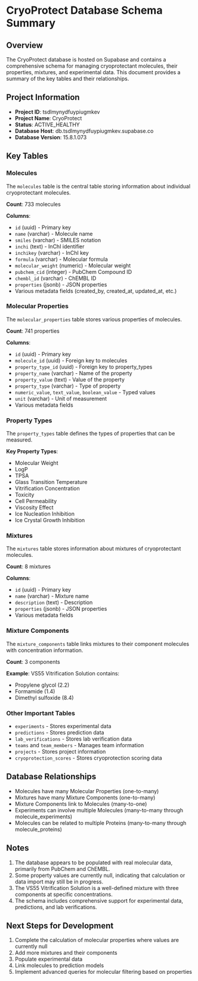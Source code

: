 # CryoProtect Database Schema Summary

## Overview

The CryoProtect database is hosted on Supabase and contains a comprehensive schema for managing cryoprotectant molecules, their properties, mixtures, and experimental data. This document provides a summary of the key tables and their relationships.

## Project Information

- **Project ID**: tsdlmynydfuypiugmkev
- **Project Name**: CryoProtect
- **Status**: ACTIVE_HEALTHY
- **Database Host**: db.tsdlmynydfuypiugmkev.supabase.co
- **Database Version**: 15.8.1.073

## Key Tables

### Molecules

The `molecules` table is the central table storing information about individual cryoprotectant molecules.

**Count**: 733 molecules

**Columns**:
- `id` (uuid) - Primary key
- `name` (varchar) - Molecule name
- `smiles` (varchar) - SMILES notation
- `inchi` (text) - InChI identifier
- `inchikey` (varchar) - InChI key
- `formula` (varchar) - Molecular formula
- `molecular_weight` (numeric) - Molecular weight
- `pubchem_cid` (integer) - PubChem Compound ID
- `chembl_id` (varchar) - ChEMBL ID
- `properties` (jsonb) - JSON properties
- Various metadata fields (created_by, created_at, updated_at, etc.)

### Molecular Properties

The `molecular_properties` table stores various properties of molecules.

**Count**: 741 properties

**Columns**:
- `id` (uuid) - Primary key
- `molecule_id` (uuid) - Foreign key to molecules
- `property_type_id` (uuid) - Foreign key to property_types
- `property_name` (varchar) - Name of the property
- `property_value` (text) - Value of the property
- `property_type` (varchar) - Type of property
- `numeric_value`, `text_value`, `boolean_value` - Typed values
- `unit` (varchar) - Unit of measurement
- Various metadata fields

### Property Types

The `property_types` table defines the types of properties that can be measured.

**Key Property Types**:
- Molecular Weight
- LogP
- TPSA
- Glass Transition Temperature
- Vitrification Concentration
- Toxicity
- Cell Permeability
- Viscosity Effect
- Ice Nucleation Inhibition
- Ice Crystal Growth Inhibition

### Mixtures

The `mixtures` table stores information about mixtures of cryoprotectant molecules.

**Count**: 8 mixtures

**Columns**:
- `id` (uuid) - Primary key
- `name` (varchar) - Mixture name
- `description` (text) - Description
- `properties` (jsonb) - JSON properties
- Various metadata fields

### Mixture Components

The `mixture_components` table links mixtures to their component molecules with concentration information.

**Count**: 3 components

**Example**: VS55 Vitrification Solution contains:
- Propylene glycol (2.2)
- Formamide (1.4)
- Dimethyl sulfoxide (8.4)

### Other Important Tables

- `experiments` - Stores experimental data
- `predictions` - Stores prediction data
- `lab_verifications` - Stores lab verification data
- `teams` and `team_members` - Manages team information
- `projects` - Stores project information
- `cryoprotection_scores` - Stores cryoprotection scoring data

## Database Relationships

- Molecules have many Molecular Properties (one-to-many)
- Mixtures have many Mixture Components (one-to-many)
- Mixture Components link to Molecules (many-to-one)
- Experiments can involve multiple Molecules (many-to-many through molecule_experiments)
- Molecules can be related to multiple Proteins (many-to-many through molecule_proteins)

## Notes

1. The database appears to be populated with real molecular data, primarily from PubChem and ChEMBL.
2. Some property values are currently null, indicating that calculation or data import may still be in progress.
3. The VS55 Vitrification Solution is a well-defined mixture with three components at specific concentrations.
4. The schema includes comprehensive support for experimental data, predictions, and lab verifications.

## Next Steps for Development

1. Complete the calculation of molecular properties where values are currently null
2. Add more mixtures and their components
3. Populate experimental data
4. Link molecules to prediction models
5. Implement advanced queries for molecular filtering based on properties